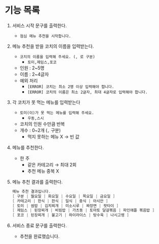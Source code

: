 # 기능 목록

1. 서비스 시작 문구를 출력한다.
    - `점심 메뉴 추천을 시작합니다.`
2. 메뉴 추천을 받을 코치의 이름을 입력받는다.
    - `코치의 이름을 입력해 주세요. (, 로 구분)`
        - `토미,제임스,포코`
    - 인원 : 2~5명
    - 이름 : 2~4글자
    - 예외 처리
        - `[ERROR] 코치는 최소 2명 이상 입력해야 합니다.`
        - `[ERROR] 코치의 이름은 최소 2글자, 최대 4글자로 입력해야 합니다.`
3. 각 코치가 못 먹는 메뉴를 입력받는다
    - `토미(이)가 못 먹는 메뉴를 입력해 주세요.`
        - `우동,스시`
    - 코치의 인원 수만큼 반복
    - 개수 : 0~2개 (`,` 구분)
        - 먹지 못하는 메뉴 X → 빈 값
4. 메뉴를 추천한다.
    - 한 주
        - 같은 카테고리 → 최대 2회
        - 추천 메뉴 중복 X
5. 메뉴 추천 결과를 출력한다.

    ```java
    메뉴 추천 결과입니다.
    [ 구분 | 월요일 | 화요일 | 수요일 | 목요일 | 금요일 ]
    [ 카테고리 | 한식 | 한식 | 일식 | 중식 | 아시안 ]
    [ 토미 | 쌈밥 | 김치찌개 | 미소시루 | 짜장면 | 팟타이 ]
    [ 제임스 | 된장찌개 | 비빔밥 | 가츠동 | 토마토 달걀볶음 | 파인애플 볶음밥 ]
    [ 포코 | 된장찌개 | 불고기 | 하이라이스 | 탕수육 | 나시고렝 ]
    ```

6. 서비스 종료 문구를 출력한다.
    - 추천을 완료했습니다.